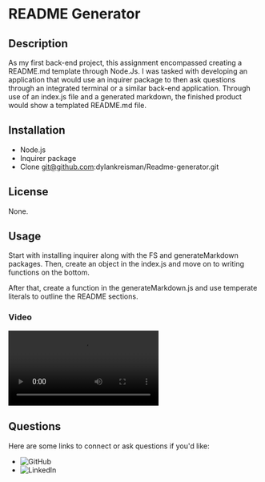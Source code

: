 # README Generator 

## Description
As my first back-end project, this assignment encompassed creating a README.md template through Node.Js. I was tasked with developing an application that would use an inquirer package to then ask questions through an integrated terminal or a similar back-end application. Through use of an index.js file and a generated markdown, the finished product would show a templated README.md file.

## Installation 
- Node.js
- Inquirer package
- Clone git@github.com:dylankreisman/Readme-generator.git

## License
None.

## Usage
Start with installing inquirer along with the FS and generateMarkdown packages. Then, create an object in the index.js and move on to writing functions on the bottom. 

After that, create a function in the generateMarkdown.js and use temperate literals to outline the README sections.

### Video
![Walkthrough video](Readme-generator/assets/readme-walkthrough.mp4)

## Questions
Here are some links to connect or ask questions if you'd like:
- ![GitHub](https://github.com/dylankreisman)
- ![LinkedIn](https://www.linkedin.com/in/dylan-kreisman-3752b1160/)